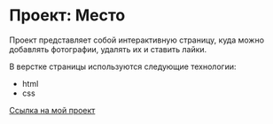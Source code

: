 # Проект: Место

Проект представляет собой интерактивную страницу, куда можно добавлять фотографии, удалять их и ставить лайки.

В верстке страницы используются следующие технологии:
* html
* css

[Ссылка на мой проект](https://stan99-cheb.github.io/mesto-project/)
